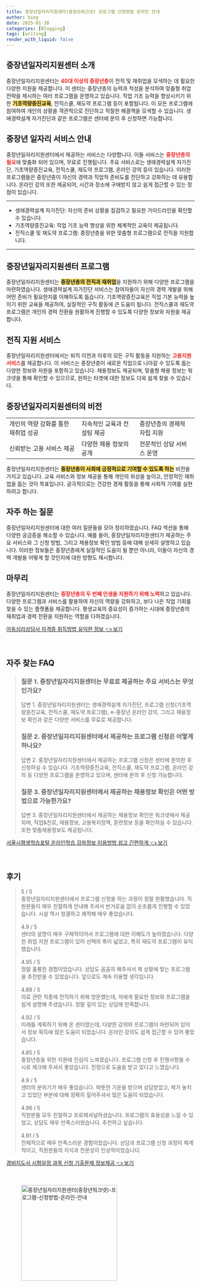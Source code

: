 ```yaml
---
title: 중장년일자리지원센터(중장년워크넷) 프로그램 신청방법 온라인 안내
author: bing
date: 2025-01-30
categories: [Blogging]
tags: [writing]
render_with_liquid: false
---
```



<h2 id='중장년일자리지원센터소개'>중장년일자리지원센터 소개</h2>

<p>중장년일자리지원센터는 <b><span style="color: #ee2323;">40대 이상의 중장년층</span></b>이 전직 및 재취업을 모색하는 데 필요한 다양한 지원을 제공합니다. 이 센터는 중장년층의 능력과 적성을 분석하여 맞춤형 취업 전략을 제시하는 여러 프로그램을 운영하고 있습니다. 직업 기초 능력을 향상시키기 위한 <b><span style="background-color: #ffe066;">기초역량증진교육</span></b>, 전직스쿨, 재도약 프로그램 등이 포함됩니다. 이 모든 프로그램에 참여하여 개인의 상황을 객관적으로 진단하고 적절한 해결책을 모색할 수 있습니다. 생애경력설계 자가진단과 같은 프로그램은 센터에 문의 후 신청하면 가능합니다.</p>

<h2 id='중장년일자리서비스안내'>중장년 일자리 서비스 안내</h2>

<p>중장년일자리지원센터에서 제공하는 서비스는 다양합니다. 이들 서비스는 <b><span style="color: #ee2323;">중장년층의 필요</span></b>에 맞춤화 되어 있으며, 무료로 진행됩니다. 주요 서비스로는 생애경력설계 자가진단, 기초역량증진교육, 전직스쿨, 재도약 프로그램, 온라인 강의 등이 있습니다. 이러한 프로그램들은 중장년층이 자신의 경력과 직업적 준비도를 진단하고 강화하는 데 유용합니다. 온라인 강의 또한 제공되어, 시간과 장소에 구애받지 않고 쉽게 접근할 수 있는 장점이 있습니다. </p>

<hr />

<ul>
    <li>생애경력설계 자가진단: 자신의 준비 상황을 점검하고 필요한 가이드라인을 확인할 수 있습니다.</li>
    <li>기초역량증진교육: 직업 기초 능력 향상을 위한 체계적인 교육이 제공됩니다.</li>
    <li>전직스쿨 및 재도약 프로그램: 중장년층을 위한 맞춤형 프로그램으로 전직을 지원합니다.</li>
</ul>

<hr />

<h2 id='중장년일자리지원센터프로그램'>중장년일자리지원센터 프로그램</h2>

<p>중장년일자리지원센터는 <b><span style="background-color: #ffe066;">중장년층의 전직과 재취업</span></b>을 지원하기 위해 다양한 프로그램을 마련하였습니다. 생애경력설계 자가진단 서비스는 참여자들이 자신의 경력 개발을 위해 어떤 준비가 필요한지를 이해하도록 돕습니다. 기초역량증진교육은 직업 기본 능력을 높이기 위한 교육을 제공하여, 실질적인 구직 활동에 큰 도움이 됩니다. 전직스쿨과 재도약 프로그램은 개인의 경력 전환을 원활하게 진행할 수 있도록 다양한 정보와 자원을 제공합니다.</p>

<h2 id='전직지원서비스'>전직 지원 서비스</h2>

<p>중장년일자리지원센터에서는 퇴직 이전과 이후의 모든 구직 활동을 지원하는 <b><span style="color: #ee2323;">고용지원서비스</span></b>를 제공합니다. 이 서비스는 중장년층이 새로운 직업으로 나아갈 수 있도록 돕는 다양한 정보와 자원을 포함하고 있습니다. 채용정보도 제공되며, 맞춤형 채용 정보는 워크넷을 통해 확인할 수 있으므로, 원하는 타겟에 대한 정보도 더욱 쉽게 찾을 수 있습니다.</p>

<h2 id='중장년일자리지원센터의비전'>중장년일자리지원센터의 비전</h2>

<table>
    <tr>
        <td>개인의 역량 강화를 통한 재취업 성공</td>
        <td>지속적인 교육과 컨설팅 제공</td>
        <td>중장년층의 경제적 자립 지원</td>
    </tr>
    <tr>
        <td>신뢰받는 고용 서비스 제공</td>
        <td>다양한 채용 정보의 공개</td>
        <td>전문적인 상담 서비스 운영</td>
    </tr>
</table>

<p>중장년일자리지원센터는 <b><span style="background-color: #ffe066;">중장년층이 사회에 긍정적으로 기여할 수 있도록 하는</span></b> 비전을 가지고 있습니다. 교육 서비스와 정보 제공을 통해 개인의 위상을 높이고, 안정적인 재취업을 돕는 것이 목표입니다. 궁극적으로는 건강한 경제 활동을 통해 사회적 기여를 실현하려고 합니다.</p>

<h2 id='자주하는질문'>자주 하는 질문</h2>

<p>중장년일자리지원센터에 대한 여러 질문들을 모아 정리하였습니다. FAQ 섹션을 통해 다양한 궁금증을 해소할 수 있습니다. 예를 들어, 중장년일자리지원센터가 제공하는 주요 서비스와 그 신청 방법, 그리고 채용정보 확인 방법 등에 대해 상세히 설명하고 있습니다. 이러한 정보들은 중장년층에게 실질적인 도움이 될 뿐만 아니라, 이들이 자신의 경력 개발을 어떻게 할 것인지에 대한 방향도 제시합니다.</p>

<h2 id='마무리'>마무리</h2>

<p>중장년일자리지원센터는 <b><span style="color: #ee2323;">중장년층의 두 번째 인생을 지원하기 위해 노력</span></b>하고 있습니다. 다양한 프로그램과 서비스를 활용하여 자신의 역량을 강화하고, 보다 나은 직업 기회를 찾을 수 있는 플랫폼을 제공합니다. 평생교육의 중요성이 증가하는 시대에 중장년층의 재취업과 경력 전환을 지원하는 역할을 다하겠습니다.</p>


<p><a class="click-button" title="아동심리상담사 자격증 취득방법 유익한 정보" href="https://greenforu.github.io/posts/%EC%95%84%EB%8F%99%EC%8B%AC%EB%A6%AC%EC%83%81%EB%8B%B4%EC%82%AC-%EC%9E%90%EA%B2%A9%EC%A6%9D-%EC%B7%A8%EB%93%9D%EB%B0%A9%EB%B2%95-%EC%9C%A0%EC%9D%B5%ED%95%9C-%EC%A0%95%EB%B3%B4/" rel="dofollow">아동심리상담사 자격증 취득방법 유익한 정보 👈 보기</a></p><br>
<h2 id='자주_찾는_FAQ'>자주 찾는 FAQ</h2>
<div itemscope="" itemtype="https://schema.org/FAQPage"> 
<blockquote> 
<div itemscope="" itemprop="mainEntity" itemtype="https://schema.org/Question"> 
<h3 itemprop="name">질문 1. 중장년일자리지원센터는 무료로 제공하는 주요 서비스는 무엇인가요?</h3> 
<div itemscope="" itemprop="acceptedAnswer" itemtype="https://schema.org/Answer"> 
<span itemprop="text"> 
<p>답변 1. 중장년일자리지원센터는 생애경력설계 자가진단, 프로그램 신청(기초역량증진교육, 전직스쿨, 재도약 프로그램), e-중장년 온라인 강의, 그리고 채용정보 확인과 같은 다양한 서비스를 무료로 제공합니다.</p> 
</span> 
</div> 
</div> 
<div itemscope="" itemprop="mainEntity" itemtype="https://schema.org/Question"> 
<h3 itemprop="name">질문 2. 중장년일자리지원센터에서 제공하는 프로그램 신청은 어떻게 하나요?</h3> 
<div itemscope="" itemprop="acceptedAnswer" itemtype="https://schema.org/Answer"> 
<span itemprop="text"> 
<p>답변 2. 중장년일자리지원센터에서 제공하는 프로그램 신청은 센터에 문의한 후 신청하실 수 있습니다. 기초역량증진교육, 전직스쿨, 재도약 프로그램, 온라인 강의 등 다양한 프로그램을 운영하고 있으며, 센터에 문의 후 신청 가능합니다.</p> 
</span> 
</div> 
</div> 
<div itemscope="" itemprop="mainEntity" itemtype="https://schema.org/Question"> 
<h3 itemprop="name">질문 3. 중장년일자리지원센터에서 제공하는 채용정보 확인은 어떤 방법으로 가능한가요?</h3> 
<div itemscope="" itemprop="acceptedAnswer" itemtype="https://schema.org/Answer"> 
<span itemprop="text"> 
<p>답변 3. 중장년일자리지원센터에서 제공하는 채용정보 확인은 워크넷에서 제공되며, 직업&진로, 채용정보, 고용복지정책, 훈련정보 등을 확인하실 수 있습니다. 또한 맞춤채용정보도 제공됩니다.</p> 
</span> 
</div> 
</div> 
</blockquote> 
</div>
<p><a class="click-button" title="서울시평생학습포털 온라인학습 강좌정보 이용방법 쉽고 간편하게" href="https://greenforu.github.io/posts/%EC%84%9C%EC%9A%B8%EC%8B%9C%ED%8F%89%EC%83%9D%ED%95%99%EC%8A%B5%ED%8F%AC%ED%84%B8-%EC%98%A8%EB%9D%BC%EC%9D%B8%ED%95%99%EC%8A%B5-%EA%B0%95%EC%A2%8C%EC%A0%95%EB%B3%B4-%EC%9D%B4%EC%9A%A9%EB%B0%A9%EB%B2%95-%EC%89%BD%EA%B3%A0-%EA%B0%84%ED%8E%B8%ED%95%98%EA%B2%8C/" rel="dofollow">서울시평생학습포털 온라인학습 강좌정보 이용방법 쉽고 간편하게 👈 보기</a></p><br>
<h2 id='후기'>후기</h2>
<div itemscope itemtype="https://schema.org/Product">
  <blockquote>
  <div itemprop="review" itemscope itemtype="https://schema.org/Review">
      <div itemprop="reviewRating" itemscope itemtype="https://schema.org/Rating"> <span itemprop="ratingValue">5</span> / <span itemprop="bestRating">5</span> </div>
      <span itemprop="reviewBody">중장년일자리지원센터에서 프로그램 신청을 하는 과정이 정말 원활했습니다. 직원분들이 매우 친절하게 안내해 주셔서 번거로움 없이 순조롭게 진행할 수 있었습니다. 시설 역시 청결하고 쾌적해 매우 좋았습니다.</span>
  </div>
  <br>
  <div itemprop="review" itemscope itemtype="https://schema.org/Review">
      <div itemprop="reviewRating" itemscope itemtype="https://schema.org/Rating"> <span itemprop="ratingValue">4.9</span> / <span itemprop="bestRating">5</span> </div>
      <span itemprop="reviewBody">센터의 설명이 매우 구체적이어서 프로그램에 대한 이해도가 높아졌습니다. 다양한 취업 지원 프로그램이 있어 선택의 폭이 넓었고, 특히 재도약 프로그램이 유익했습니다.</span>
  </div>
  <br>
  <div itemprop="review" itemscope itemtype="https://schema.org/Review">
      <div itemprop="reviewRating" itemscope itemtype="https://schema.org/Rating"> <span itemprop="ratingValue">4.95</span> / <span itemprop="bestRating">5</span> </div>
      <span itemprop="reviewBody">정말 훌륭한 경험이었습니다. 상담도 꼼꼼히 해주셔서 제 상황에 맞는 프로그램을 추천받을 수 있었습니다. 앞으로도 계속 이용할 생각입니다.</span>
  </div>
  <br>
  <div itemprop="review" itemscope itemtype="https://schema.org/Review">
      <div itemprop="reviewRating" itemscope itemtype="https://schema.org/Rating"> <span itemprop="ratingValue">4.88</span> / <span itemprop="bestRating">5</span> </div>
      <span itemprop="reviewBody">의료 관련 직종에 전직하기 위해 방문했는데, 저에게 필요한 정보와 프로그램을 쉽게 설명해 주셨습니다. 정말 깊이 있는 상담에 만족합니다.</span>
  </div>
  <br>
  <div itemprop="review" itemscope itemtype="https://schema.org/Review">
      <div itemprop="reviewRating" itemscope itemtype="https://schema.org/Rating"> <span itemprop="ratingValue">4.92</span> / <span itemprop="bestRating">5</span> </div>
      <span itemprop="reviewBody">미래를 계획하기 위해 온 센터였는데, 다양한 강의와 프로그램이 마련되어 있어서 정보 획득에 많은 도움이 되었습니다. 온라인 강의도 쉽게 접근할 수 있어 좋았습니다.</span>
  </div>
  <br>
  <div itemprop="review" itemscope itemtype="https://schema.org/Review">
      <div itemprop="reviewRating" itemscope itemtype="https://schema.org/Rating"> <span itemprop="ratingValue">4.85</span> / <span itemprop="bestRating">5</span> </div>
      <span itemprop="reviewBody">중장년층을 위한 지원에 진심이 느껴졌습니다. 프로그램 신청 후 진행사항을 수시로 체크해 주셔서 좋았습니다. 진정으로 도움을 받고 있다고 느꼈습니다.</span>
  </div>
  <br>
  <div itemprop="review" itemscope itemtype="https://schema.org/Review">
      <div itemprop="reviewRating" itemscope itemtype="https://schema.org/Rating"> <span itemprop="ratingValue">4.9</span> / <span itemprop="bestRating">5</span> </div>
      <span itemprop="reviewBody">센터의 분위기가 매우 좋았습니다. 따뜻한 기운을 받으며 상담받았고, 제가 놓치고 있었던 부분에 대해 정확히 짚어주셔서 많은 도움이 되었습니다.</span>
  </div>
  <br>
  <div itemprop="review" itemscope itemtype="https://schema.org/Review">
      <div itemprop="reviewRating" itemscope itemtype="https://schema.org/Rating"> <span itemprop="ratingValue">4.96</span> / <span itemprop="bestRating">5</span> </div>
      <span itemprop="reviewBody">직원분들 모두 친절하고 프로페셔널하셨습니다. 프로그램의 효용성을 느낄 수 있었고, 상담도 매우 만족스러웠습니다. 추천하고 싶습니다.</span>
  </div>
  <br>
  <div itemprop="review" itemscope itemtype="https://schema.org/Review">
      <div itemprop="reviewRating" itemscope itemtype="https://schema.org/Rating"> <span itemprop="ratingValue">4.91</span> / <span itemprop="bestRating">5</span> </div>
      <span itemprop="reviewBody">전체적으로 매우 만족스러운 경험이었습니다. 상담과 프로그램 신청 과정이 체계적이고, 직원분들의 지식과 전문성이 인상적이었습니다.</span>
  </div>
  </blockquote>
</div>
<p><a class="click-button" title="경비지도사 시험일정 과목 신청 기출문제 정보제공" href="https://greenforu.github.io/posts/%EA%B2%BD%EB%B9%84%EC%A7%80%EB%8F%84%EC%82%AC-%EC%8B%9C%ED%97%98%EC%9D%BC%EC%A0%95-%EA%B3%BC%EB%AA%A9-%EC%8B%A0%EC%B2%AD-%EA%B8%B0%EC%B6%9C%EB%AC%B8%EC%A0%9C-%EC%A0%95%EB%B3%B4%EC%A0%9C%EA%B3%B5/" rel="dofollow">경비지도사 시험일정 과목 신청 기출문제 정보제공 👈 보기</a></p><br>
<figure class="image"><img src="https://greenforu.github.io/assets/img/thumbnail/중장년일자리지원센터(중장년워크넷)-프로그램-신청방법-온라인-안내.webp" alt="중장년일자리지원센터(중장년워크넷)-프로그램-신청방법-온라인-안내" width="256" height="256"></figure>